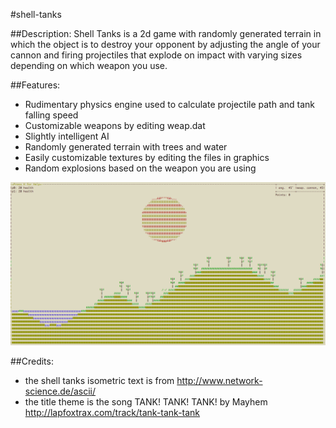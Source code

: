 #shell-tanks

##Description:
Shell Tanks is a 2d game with randomly generated terrain in which the object is to destroy your opponent by adjusting  the angle of your cannon and firing projectiles that explode on impact with varying sizes depending on which weapon you use.

##Features:
* Rudimentary physics engine used to calculate projectile path and tank falling speed
* Customizable weapons by editing weap.dat
* Slightly intelligent AI
* Randomly generated terrain with trees and water
* Easily customizable textures by editing the files in graphics
* Random explosions based on the weapon you are using

![Random Terrain Example](/img/terrain.png?raw=true "Random Terrain Example")

##Credits:
* the shell tanks isometric text is from http://www.network-science.de/ascii/
* the title theme is the song TANK! TANK! TANK! by Mayhem http://lapfoxtrax.com/track/tank-tank-tank
